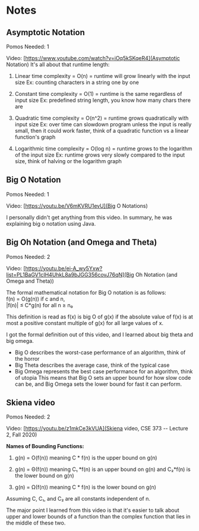 # Notes

## Asymptotic Notation

Pomos Needed: 1

Video: [https://www.youtube.com/watch?v=iOq5kSKqeR4](Asymptotic Notation)
It's all about that runtime length:

1) Linear time complexity = O(n) = runtime will grow linearly with the input size
Ex: counting characters in a string one by one

2) Constant time complexity = O(1) = runtime is the same regardless of input size
Ex: predefined string length, you know how many chars there are

3) Quadratic time complexity = O(n^2) = runtime grows quadratically with input size
Ex: over time can slowdown program unless the input is really small, then it could work faster, think of a quadratic function vs a linear function's graph

4) Logarithmic time complexity = O(log n) = runtime grows to the logarithm of the input size
Ex: runtime grows very slowly compared to the input size, think of halving or the logarithm graph

## Big O Notation

Pomos Needed: 1

Video: [https://youtu.be/V6mKVRU1evU](Big O Notations)

I personally didn't get anything from this video. In summary, he was explaining big o notation using Java.

## Big Oh Notation (and Omega and Theta)

Pomos Needed: 2

Video: [https://youtu.be/ei-A_wy5Yxw?list=PL1BaGV1cIH4UhkL8a9bJGG356covJ76qN](Big Oh Notation (and Omega and Theta))

The formal mathematical notation for Big O notation is as follows: </br>
f(n) = O(g(n)) if c and n, </br>
|f(n)| &leq; C*g(n) for all n &GreaterEqual; n&#x2080;

This definition is read as f(x) is big O of g(x) if the absolute value of f(x) is at most a positive constant multiple of g(x) for all large values of x.

I got the formal definition out of this video, and I learned about big theta and big omega.

* Big O describes the worst-case performance of an algorithm, think of the horror
* Big Theta describes the average case, think of the typical case
* Big Omega represents the best case performance for an algorithm, think of utopia
This means that Big O sets an upper bound for how slow code can be, and Big Omega sets the lower bound for fast it can perform.

## Skiena video

Pomos Needed: 2

Video: [https://youtu.be/z1mkCe3kVUA](Skiena video, CSE 373 -- Lecture 2, Fall 2020)

**Names of Bounding Functions:**

1) g(n) = O(f(n)) meaning C * f(n) is the upper bound on g(n)

2) g(n) = &Theta;(f(n)) meaning C&#x2081; *f(n) is an upper bound on g(n) and C&#x2082;*f(n) is the lower bound on g(n)

3) g(n) = &Omega;(f(n)) meaning C * f(n) is the lower bound on g(n)

Assuming C, C&#x2081;, and C&#x2082; are all constants independent of n.

The major point I learned from this video is that it's easier to talk about upper and lower bounds of a function than the complex function that lies in the middle of these two.
